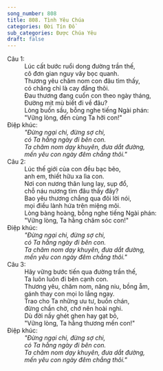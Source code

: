 ```yaml
---
song_number: 808
title: 808. Tình Yêu Chúa
categories: Đời Tín Đồ
sub_categories: Được Chúa Yêu
draft: false
---
```

<dl><dt>Câu 1:</dt><dd data-verse="1">Lúc cất bước ruổi dong đường trần thế, <br/>cô đơn gian nguy vây bọc quanh. <br/>Thương yêu chăm nom con đâu tìm thấy, <br/>có chăng chỉ là cay đắng thôi. <br/>Đau thương đang cuốn con theo ngày tháng, <br/>Đường mịt mù biết đi về đâu? <br/>Lòng buồn sầu, bỗng nghe tiếng Ngài phán: <br/>"Vững lòng, đến cùng Ta hỡi con!" </dd><dt>Điệp khúc:</dt><dd data-chorus="1"><em>"Đừng ngại chi, đừng sợ chi, <br/>có Ta hằng ngày đi bên con. <br/>Ta chăm nom dạy khuyên, đưa dắt đường, <br/>mến yêu con ngày đêm chẳng thôi." </em></dd><dt>Câu 2:</dt><dd data-verse="2">Lúc thế giới của con đều bạc bẽo, <br/>anh em, thiết hữu xa lìa con. <br/>Nơi con nương thân lung lay, sụp đổ, <br/>chỗ náu nương tìm đâu thấy đây? <br/>Bao yêu thương chẳng qua đôi lời nói, <br/>mọi điều lành hứa trên miệng môi. <br/>Lòng bàng hoàng, bỗng nghe tiếng Ngài phán: <br/>"Vững lòng, Ta hằng chăm sóc con!" </dd><dt>Điệp khúc:</dt><dd data-chorus="1"><em>"Đừng ngại chi, đừng sợ chi, <br/>có Ta hằng ngày đi bên con. <br/>Ta chăm nom dạy khuyên, đưa dắt đường, <br/>mến yêu con ngày đêm chẳng thôi." </em></dd><dt>Câu 3:</dt><dd data-verse="3">Hãy vững bước tiến qua đường trần thế, <br/>Ta luôn luôn đi bên cạnh con. <br/>Thương yêu, chăm nom, nâng niu, bồng ẵm, <br/>gánh thay con mọi lo lắng ngay. <br/>Trao cho Ta những ưu tư, buồn chán, <br/>đừng chần chờ, chớ nên hoài nghi. <br/>Dù đời nầy ghét ghen hay gạt bỏ, <br/>"Vững lòng, Ta hằng thương mến con!" </dd><dt>Điệp khúc:</dt><dd data-chorus="1"><em>"Đừng ngại chi, đừng sợ chi, <br/>có Ta hằng ngày đi bên con. <br/>Ta chăm nom dạy khuyên, đưa dắt đường, <br/>mến yêu con ngày đêm chẳng thôi." </em></dd></dl>
